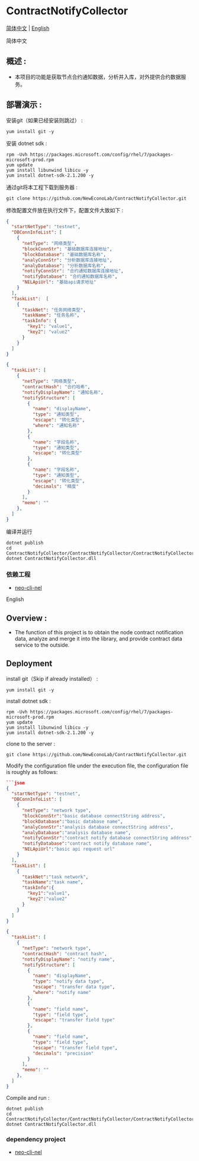 # ContractNotifyCollector
[简体中文](#zh) |    [English](#en) 

<a name="zh">简体中文</a>
## 概述 :
- 本项目的功能是获取节点合约通知数据，分析并入库，对外提供合约数据服务。

## 部署演示 :

安装git（如果已经安装则跳过） :
```
yum install git -y
```

安装 dotnet sdk :
```
rpm -Uvh https://packages.microsoft.com/config/rhel/7/packages-microsoft-prod.rpm
yum update
yum install libunwind libicu -y
yum install dotnet-sdk-2.1.200 -y
```

通过git将本工程下载到服务器 :
```
git clone https://github.com/NewEconoLab/ContractNotifyCollector.git
```

修改配置文件放在执行文件下，配置文件大致如下 :
```json
{
  "startNetType": "testnet",
  "DBConnInfoList": [
    {
      "netType": "网络类型",
      "blockConnStr": "基础数据库连接地址",
      "blockDatabase": "基础数据库名称",
      "analyConnStr": "分析数据库连接地址",
      "analyDatabase": "分析数据库名称",
      "notifyConnStr": "合约通知数据库连接地址",
      "notifyDatabase": "合约通知数据库名称",
      "NELApiUrl": "基础api请求地址"
    }
  ],
  "TaskList":  [
    {
      "taskNet": "任务网络类型",
      "taskName": "任务名称",
      "taskInfo": {
        "key1": "value1",
        "key2": "value2"
      }
    }
  ]
}
```
```json
{
  "taskList": [
    {
      "netType": "网络类型",
      "contractHash": "合约哈希",
      "notifyDisplayName": "通知名称",
      "notifyStructure": [
        {
          "name": "displayName",
          "type": "通知类型",
          "escape": "转化类型",
          "where": "通知名称"
        },
        {
          "name": "字段名称",
          "type": "通知类型",
          "escape": "转化类型"
        },
        {
          "name": "字段名称",
          "type": "通知类型",
          "escape": "转化类型",
          "decimals": "精度"
        }
      ],
      "memo": ""
    },
  ]
}
```


编译并运行
```
dotnet publish
cd  ContractNotifyCollector/ContractNotifyCollector/ContractNotifyCollector/bin/Debug/netcoreapp2.0
dotnet ContractNotifyCollector.dll
```

### 依赖工程
- [neo-cli-nel](https://github.com/NewEconoLab/neo-cli-nel)


<a name="en">English</a>
## Overview :
- The function of this project is to obtain the node contract notification data, analyze and merge it into the library, and provide contract data service to the outside.

## Deployment

install git（Skip if already installed） :
```
yum install git -y
```

install dotnet sdk :
```
rpm -Uvh https://packages.microsoft.com/config/rhel/7/packages-microsoft-prod.rpm
yum update
yum install libunwind libicu -y
yum install dotnet-sdk-2.1.200 -y
```

clone to the server :
```
git clone https://github.com/NewEconoLab/ContractNotifyCollector.git
```

Modify the configuration file under the execution file, the configuration file is roughly as follows:
```json
```json
{
  "startNetType": "testnet",
  "DBConnInfoList": [
    {
      "netType": "network type",
      "blockConnStr":"basic database connectString address",
      "blockDatabase":"basic database name",
      "analyConnStr":"analysis database connectString address",
      "analyDatabase":"analysis database name",
      "notifyConnStr":"contract notify database connectString address",
      "notifyDatabase":"contract notify database name",
      "NELApiUrl":"basic api request url"
    }
  ],
  "TaskList": [
    {
      "taskNet":"task network",
      "taskName":"task name",
      "taskInfo":{
        "key1":"value1",
        "key2":"value2"
      }
    }
  ]
}
```
```json
{
  "taskList": [
    {
      "netType": "network type",
      "contractHash": "contract hash",
      "notifyDisplayName": "notify name",
      "notifyStructure": [
        {
          "name": "displayName",
          "type": "notify data type",
          "escape": "transfer data type",
          "where": "notify name"
        },
        {
          "name": "field name",
          "type": "field type",
          "escape": "transfer field type"
        },
        {
          "name": "field name",
          "type": "field type",
          "escape": "transfer field type",
          "decimals": "precision"
        }
      ],
      "memo": ""
    },
  ]
}    
```

Compile and run :
```
dotnet publish
cd  ContractNotifyCollector/ContractNotifyCollector/ContractNotifyCollector/bin/Debug/netcoreapp2.0
dotnet ContractNotifyCollector.dll
```

### dependency project
- [neo-cli-nel](https://github.com/NewEconoLab/neo-cli-nel)
